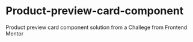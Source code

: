 # Product-preview-card-component
Product preview card component solution  from a Challege from Frontend Mentor 
